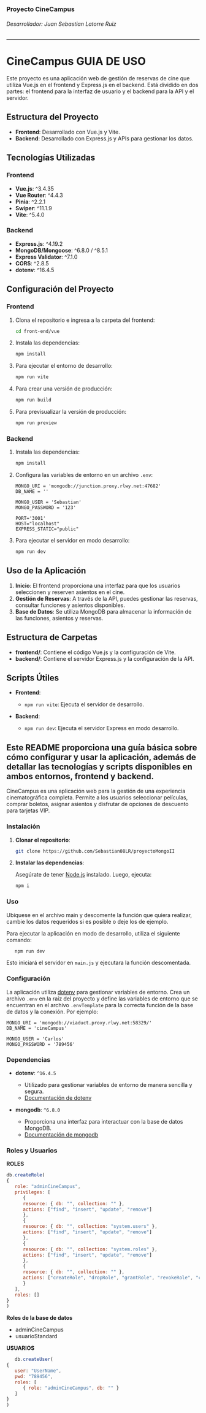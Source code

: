 ### Proyecto CineCampus

###### Desarrollador: Juan Sebastian Latorre Ruiz

---

# CineCampus GUIA DE USO

Este proyecto es una aplicación web de gestión de reservas de cine que utiliza Vue.js en el frontend y Express.js en el backend. Está dividido en dos partes: el frontend para la interfaz de usuario y el backend para la API y el servidor.

## Estructura del Proyecto

- **Frontend**: Desarrollado con Vue.js y Vite.
- **Backend**: Desarrollado con Express.js y APIs para gestionar los datos.

## Tecnologías Utilizadas

### Frontend

- **Vue.js**: ^3.4.35
- **Vue Router**: ^4.4.3
- **Pinia**: ^2.2.1
- **Swiper**: ^11.1.9
- **Vite**: ^5.4.0

### Backend

- **Express.js**: ^4.19.2
- **MongoDB/Mongoose**: ^6.8.0 / ^8.5.1
- **Express Validator**: ^7.1.0
- **CORS**: ^2.8.5
- **dotenv**: ^16.4.5

## Configuración del Proyecto

### Frontend

1. Clona el repositorio e ingresa a la carpeta del frontend:

   ```bash
   cd front-end/vue
   ```

2. Instala las dependencias:

   ```bash
   npm install
   ```

3. Para ejecutar el entorno de desarrollo:

   ```bash
   npm run vite
   ```

4. Para crear una versión de producción:

   ```bash
   npm run build
   ```

5. Para previsualizar la versión de producción:

   ```bash
   npm run preview
   ```

### Backend

1. Instala las dependencias:

   ```bash
   npm install
   ```

2. Configura las variables de entorno en un archivo `.env`:

   ```
   MONGO_URI = 'mongodb://junction.proxy.rlwy.net:47682'
   DB_NAME = ''

   MONGO_USER = 'Sebastian'
   MONGO_PASSWORD = '123'

   PORT='3001' 
   HOST="localhost"
   EXPRESS_STATIC="public"
   ```

3. Para ejecutar el servidor en modo desarrollo:

   ```bash
   npm run dev
   ```

## Uso de la Aplicación

1. **Inicio**: El frontend proporciona una interfaz para que los usuarios seleccionen y reserven asientos en el cine.
2. **Gestión de Reservas**: A través de la API, puedes gestionar las reservas, consultar funciones y asientos disponibles.
3. **Base de Datos**: Se utiliza MongoDB para almacenar la información de las funciones, asientos y reservas.

## Estructura de Carpetas

- **frontend/**: Contiene el código Vue.js y la configuración de Vite.
- **backend/**: Contiene el servidor Express.js y la configuración de la API.

## Scripts Útiles

- **Frontend**:
  - `npm run vite`: Ejecuta el servidor de desarrollo.

- **Backend**:
  - `npm run dev`: Ejecuta el servidor Express en modo desarrollo.

Este README proporciona una guía básica sobre cómo configurar y usar la aplicación, además de detallar las tecnologías y scripts disponibles en ambos entornos, frontend y backend.
---


CineCampus es una aplicación web para la gestión de una experiencia cinematográfica completa. Permite a los usuarios seleccionar películas, comprar boletos, asignar asientos y disfrutar de opciones de descuento para tarjetas VIP.

### Instalación

1. **Clonar el repositorio**:

   ```bash
   git clone https://github.com/Sebastian08LR/proyectoMongoII
   ```

2. **Instalar las dependencias**:

   Asegúrate de tener [Node.js](https://nodejs.org/) instalado. Luego, ejecuta:

   ```bash
   npm i
   ```

### Uso

Ubíquese en el archivo main y descomente la función que quiera realizar, cambie los datos requeridos si es posible o deje los de ejemplo.

Para ejecutar la aplicación en modo de desarrollo, utiliza el siguiente comando:

```bash
   npm run dev
```

Esto iniciará el servidor en `main.js` y ejecutara la función descomentada.

### Configuración

La aplicación utiliza [dotenv](https://www.npmjs.com/package/dotenv) para gestionar variables de entorno. Crea un archivo `.env` en la raíz del proyecto y define las variables de entorno que se encuentran en el archivo `.envTemplate` para la correcta función de la base de datos y la conexión. Por ejemplo:

```plaintext
MONGO_URI = 'mongodb://viaduct.proxy.rlwy.net:58329/'
DB_NAME = 'cineCampus'

MONGO_USER = 'Carlos'
MONGO_PASSWORD = '789456'
```

### Dependencias

- **dotenv**: `^16.4.5`
  - Utilizado para gestionar variables de entorno de manera sencilla y segura.
  - [Documentación de dotenv](https://www.npmjs.com/package/dotenv)

- **mongodb**: `^6.8.0`
  - Proporciona una interfaz para interactuar con la base de datos MongoDB.
  - [Documentación de mongodb](https://www.npmjs.com/package/mongodb)


### Roles y Usuarios

**ROLES**
   ```javaScript
   db.createRole(
   {
      role: "adminCineCampus",
      privileges: [
         {
         resource: { db: "", collection: "" },
         actions: ["find", "insert", "update", "remove"]
         },
         {
         resource: { db: "", collection: "system.users" },
         actions: ["find", "insert", "update", "remove"]
         },
         {
         resource: { db: "", collection: "system.roles" },
         actions: ["find", "insert", "update", "remove"]
         },
         {
         resource: { db: "", collection: "" },
         actions: ["createRole", "dropRole", "grantRole", "revokeRole", "createUser", "dropUser", "createDatabase", "find", "createCollection", "dropCollection", "dbStats", "collStats", "listCollections" ]
         }
      ],
      roles: []
   }
   )
   ```
   **Roles de la base de datos**
   - adminCineCampus
   - usuarioStandard

**USUARIOS**
   ```JavaScript
      db.createUser(
   {
      user: "UserName",
      pwd: "789456",
      roles: [
         { role: "adminCineCampus", db: "" }
      ]
   }
   )
   ```
